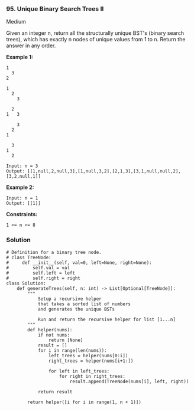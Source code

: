### 95. Unique Binary Search Trees II
Medium

Given an integer n, return all the structurally unique BST's (binary search trees), which has exactly n nodes of unique values from 1 to n. Return the answer in any order. 

**Example 1:**
```
1
  3
2

1
  2
    3

  2
1   3

    3
  2
1

  3
1
  2

Input: n = 3
Output: [[1,null,2,null,3],[1,null,3,2],[2,1,3],[3,1,null,null,2],[3,2,null,1]]
```

**Example 2:**
```
Input: n = 1
Output: [[1]]
``` 

**Constraints:**
```
1 <= n <= 8
``` 

### Solution
```
# Definition for a binary tree node.
# class TreeNode:
#     def __init__(self, val=0, left=None, right=None):
#         self.val = val
#         self.left = left
#         self.right = right
class Solution:
    def generateTrees(self, n: int) -> List[Optional[TreeNode]]:
        """
            Setup a recursive helper
            that takes a sorted list of numbers
            and generates the unique BSTs
            
            Run and return the recursive helper for list [1...n]
        """
        def helper(nums):
            if not nums:
                return [None]
            result = []
            for i in range(len(nums)):
                left_trees = helper(nums[0:i])
                right_trees = helper(nums[i+1:])
                
                for left in left_trees:
                    for right in right_trees:
                        result.append(TreeNode(nums[i], left, right))
            
            return result
        
        return helper([i for i in range(1, n + 1)])
                        
        
        
```
